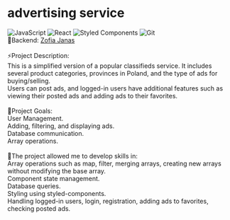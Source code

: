 # advertising service
<span>![JavaScript](https://img.shields.io/badge/javascript-%23323330.svg?style=for-the-badge&logo=javascript&logoColor=%23F7DF1E)</span>
<span>![React](https://img.shields.io/badge/react-%2320232a.svg?style=for-the-badge&logo=react&logoColor=%2361DAFB)</span>
<span>![Styled Components](https://img.shields.io/badge/styled--components-DB7093?style=for-the-badge&logo=styled-components&logoColor=white)</span>
<span>![Git](https://img.shields.io/badge/git-%23F05033.svg?style=for-the-badge&logo=git&logoColor=white)</span>
<br>👯Backend: [Zofia Janas](https://github.com/zoska91)
<br>
<br>⚡Project Description: 
<br> This is a simplified version of a popular classifieds service. It includes several product categories, provinces in Poland, and the type of ads for buying/selling. 
<br> Users can post ads, and logged-in users have additional features such as viewing their posted ads and adding ads to their favorites.
<br>
<br>🌱Project Goals:
<br>  User Management.
<br>  Adding, filtering, and displaying ads.
<br>  Database communication.
<br>  Array operations.
<br>
<br>🌱The project allowed me to develop skills in:
<br>  Array operations such as map, filter, merging arrays, creating new arrays without modifying the base array.
<br>  Component state management.
<br>  Database queries.
<br>  Styling using styled-components.
<br>  Handling logged-in users, login, registration, adding ads to favorites, checking posted ads.





